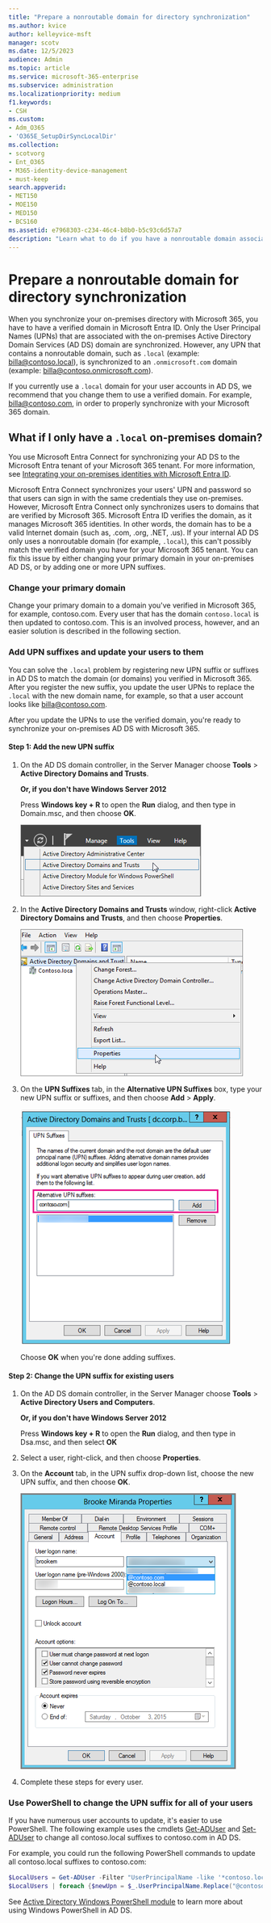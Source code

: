 ```yaml
---
title: "Prepare a nonroutable domain for directory synchronization"
ms.author: kvice
author: kelleyvice-msft
manager: scotv
ms.date: 12/5/2023
audience: Admin
ms.topic: article
ms.service: microsoft-365-enterprise
ms.subservice: administration
ms.localizationpriority: medium
f1.keywords:
- CSH
ms.custom: 
- Adm_O365
- 'O365E_SetupDirSyncLocalDir'
ms.collection:
- scotvorg
- Ent_O365
- M365-identity-device-management
- must-keep
search.appverid:
- MET150
- MOE150
- MED150
- BCS160
ms.assetid: e7968303-c234-46c4-b8b0-b5c93c6d57a7
description: "Learn what to do if you have a nonroutable domain associated with your on-premises user accounts before you synchronize them with your Microsoft 365 tenant."
---
```


# Prepare a nonroutable domain for directory synchronization

When you synchronize your on-premises directory with Microsoft 365, you have to have a verified domain in Microsoft Entra ID. Only the User Principal Names (UPNs) that are associated with the on-premises Active Directory Domain Services (AD DS) domain are synchronized. However, any UPN that contains a nonroutable domain, such as `.local` (example: billa@contoso.local), is synchronized to an `.onmicrosoft.com` domain (example: billa@contoso.onmicrosoft.com).

If you currently use a `.local` domain for your user accounts in AD DS, we recommend that you change them to use a verified domain. For example, billa@contoso.com, in order to properly synchronize with your Microsoft 365 domain.
  
## What if I only have a `.local` on-premises domain?

You use Microsoft Entra Connect for synchronizing your AD DS to the Microsoft Entra tenant of your Microsoft 365 tenant. For more information, see [Integrating your on-premises identities with Microsoft Entra ID](/azure/architecture/reference-architectures/identity/azure-ad).
  
Microsoft Entra Connect synchronizes your users' UPN and password so that users can sign in with the same credentials they use on-premises. However, Microsoft Entra Connect only synchronizes users to domains that are verified by Microsoft 365. Microsoft Entra ID verifies the domain, as it manages Microsoft 365 identities. In other words, the domain has to be a valid Internet domain (such as, .com, .org, .NET, .us). If your internal AD DS only uses a nonroutable domain (for example, `.local`), this can't possibly match the verified domain you have for your Microsoft 365 tenant. You can fix this issue by either changing your primary domain in your on-premises AD DS, or by adding one or more UPN suffixes.
  
### Change your primary domain

Change your primary domain to a domain you've verified in Microsoft 365, for example, contoso.com. Every user that has the domain `contoso.local` is then updated to contoso.com. This is an involved process, however, and an easier solution is described in the following section.
  
### Add UPN suffixes and update your users to them

You can solve the `.local` problem by registering new UPN suffix or suffixes in AD DS to match the domain (or domains) you verified in Microsoft 365. After you register the new suffix, you update the user UPNs to replace the `.local` with the new domain name, for example, so that a user account looks like billa@contoso.com.
  
After you update the UPNs to use the verified domain, you're ready to synchronize your on-premises AD DS with Microsoft 365.
  
#### Step 1: Add the new UPN suffix
  
1. On the AD DS domain controller, in the Server Manager choose **Tools** \> **Active Directory Domains and Trusts**.

    **Or, if you don't have Windows Server 2012**

    Press **Windows key + R** to open the **Run** dialog, and then type in Domain.msc, and then choose **OK**.

    ![Choose Active Directory Domains and Trusts.](../media/46b6e007-9741-44af-8517-6f682e0ac974.png)
  
2. In the **Active Directory Domains and Trusts** window, right-click **Active Directory Domains and Trusts**, and then choose **Properties**.

    ![Right-click Active Directory Domains and Trusts and choose Properties.](../media/39d20812-ffb5-4ba9-8d7b-477377ac360d.png)
  
3. On the **UPN Suffixes** tab, in the **Alternative UPN Suffixes** box, type your new UPN suffix or suffixes, and then choose **Add** \> **Apply**.

    ![Add an new UPN suffix.](../media/a4aaf919-7adf-469a-b93f-83ef284c0915.PNG)
  
    Choose **OK** when you're done adding suffixes.

#### Step 2: Change the UPN suffix for existing users

1. On the AD DS domain controller, in the Server Manager choose **Tools** \> **Active Directory Users and Computers**.

    **Or, if you don't have Windows Server 2012**

    Press **Windows key + R** to open the **Run** dialog, and then type in Dsa.msc, and then select **OK**

2. Select a user, right-click, and then choose **Properties**.

3. On the **Account** tab, in the UPN suffix drop-down list, choose the new UPN suffix, and then choose **OK**.

    ![Add new UPN suffix for a user.](../media/54876751-49f0-48cc-b864-2623c4835563.png)
  
4. Complete these steps for every user.

### Use PowerShell to change the UPN suffix for all of your users

If you have numerous user accounts to update, it's easier to use PowerShell. The following example uses the cmdlets [Get-ADUser](/previous-versions/windows/it-pro/windows-server-2008-R2-and-2008/ee617241(v=technet.10)) and [Set-ADUser](/previous-versions/windows/it-pro/windows-server-2008-R2-and-2008/ee617215(v=technet.10)) to change all contoso.local suffixes to contoso.com in AD DS.

For example, you could run the following PowerShell commands to update all contoso.local suffixes to contoso.com:

  ```powershell
  $LocalUsers = Get-ADUser -Filter "UserPrincipalName -like '*contoso.local'" -Properties userPrincipalName -ResultSetSize $null
  $LocalUsers | foreach {$newUpn = $_.UserPrincipalName.Replace("@contoso.local","@contoso.com"); $_ | Set-ADUser -UserPrincipalName $newUpn}
  ```

See [Active Directory Windows PowerShell module](/previous-versions/windows/it-pro/windows-server-2008-R2-and-2008/ee617195(v=technet.10)) to learn more about using Windows PowerShell in AD DS.
